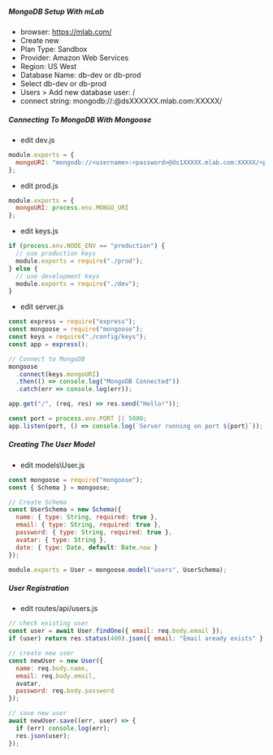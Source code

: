 ##### MongoDB Setup With mLab
* browser: https://mlab.com/
* Create new
* Plan Type: Sandbox
* Provider: Amazon Web Services
* Region: US West
* Database Name: <projectname>db-dev or <projectname>db-prod 
* Select <projectname>db-dev or <projectname>db-prod 
* Users > Add new database user: <username>/<password>
* connect string: mongodb://<dbuser>:<dbpassword>@dsXXXXXX.mlab.com:XXXXX/<dbname>

##### Connecting To MongoDB With Mongoose
* edit dev.js
```javascript
module.exports = {
  mongoURI: "mongodb://<username>:<password>@ds1XXXXX.mlab.com:XXXXX/<projectname>db-dev"
};
```
* edit prod.js
```javascript
module.exports = {
  mongoURI: process.env.MONGO_URI
};
```
* edit keys.js
```javascript
if (process.env.NODE_ENV == "production") {
  // use production keys
  module.exports = require("./prod");
} else {
  // use development keys
  module.exports = require("./dev");
}
```
* edit server.js
```javascript
const express = require("express");
const mongoose = require("mongoose");
const keys = require("./config/keys");
const app = express();

// Connect to MongoDB
mongoose
  .connect(keys.mongoURI)
  .then(() => console.log("MongoDB Connected"))
  .catch(err => console.log(err));

app.get("/", (req, res) => res.send("Hello!"));

const port = process.env.PORT || 5000;
app.listen(port, () => console.log(`Server running on port ${port}`));
```    

##### Creating The User Model
* edit models\User.js
```javascript
const mongoose = require("mongoose");
const { Schema } = mongoose;

// Create Schema
const UserSchema = new Schema({
  name: { type: String, required: true },
  email: { type: String, required: true },
  password: { type: String, required: true },
  avatar: { type: String },
  date: { type: Date, default: Date.now }
});

module.exports = User = mongoose.model("users", UserSchema);
```
##### User Registration
* edit routes/api/users.js
```javascript
// check existing user
const user = await User.findOne({ email: req.body.email });
if (user) return res.status(400).json({ email: "Email aready exists" });

// create new user
const newUser = new User({
  name: req.body.name,
  email: req.body.email,
  avatar,
  password: req.body.password
});

// save new user
await newUser.save((err, user) => {
  if (err) console.log(err);
  res.json(user);
});
```

